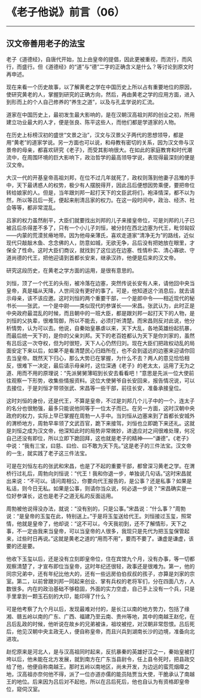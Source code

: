 # 《老子他说》前言（06）

------

## 汉文帝善用老子的法宝

老子《道德经》，自唐代开始，加上由皇帝的提倡，因此更被重视，而流行，而风行，而盛行。但《道德经》的“道”与“德”二字的正确含义是什么？等讨论到原文时再申述。

现在来看一个历史故事，以了解黄老之学在中国历史上所以占有重要地位的原因，使研究黄老的人，掌握到研究的正确方向，然后，再由黄老之学的应用方面，进入到形而上的个人自己修养的“养生之道”，以及与孔孟学说的汇流。

道家在中国历史上，最初发生最大影响的，是在汉朝汉高祖刘邦的创业之初，所用建立功业最大的人才，便是张良、陈平这些人，而他们都是学道家的人物。

在历史上标榜汉初的盛世“文景之治”，汉文与汉景父子两代的思想领导，都是用“黄老”的道家学说。另一方面也可以说，和母教有密切的关系，因为汉文帝与汉景帝的母亲，都喜欢研究《老子》，而受其影响很大。在如此的家庭教育和时代潮流中，在周围环境的巨大影响下，政治哲学的最高领导学说，表现得最深刻的便是汉文帝。

大汉一代的开基皇帝高祖刘邦，在位不过几年就死了，政权则落到他妻子吕雉的手中，天下最诱惑人的权势，极少有人摆脱得开，因此吕后便想因势乘便，要把帝位转给娘家的人。但是，当年跟刘邦一起打天下的文臣武将们，袍泽情深，都不以为然，所以等吕后一死，便起来削清吕家的权力。在这一段时间中，政治、经济、社会等等，都非常混乱。

吕家的权力虽然削平，大臣们就要找出刘邦的儿子来接皇帝位，可是刘邦的儿子已被吕后杀得差不多了，只有一个小儿子刘恒，被分封在西北边塞为代王，毗邻匈奴——内蒙的荒漠贫瘠地带。因为他母亲薄氏，喜欢走道家“清净无为”的路线，近似现代只敲敲木鱼、念念佛的人，防意如城，无欲无争，吕后没有把她放在眼里，才保全了性命。这时大臣们商议，就找到了这位远在边塞、性情朴实、清心寡欲、守道尚德的代王，把他迎请到首都长安来，继承汉祚，他便是后来的汉文帝。

研究这段历史，在黄老之学方面的运用，是很有意思的。

刘恒，顶了一个代王的头衔，被冷落在边塞，突然传说长安有人来，请他回中央当皇帝，真是福从天降，人世间没有更好的事了。可是，他知道这个消息后，就去请示母亲，该不该应邀。这时刘恒的两个重要干部，一个是郎中令——相近现代的秘书长——张武，一个是中尉——类似现代的参谋长——宋昌。张武认为，此时正是中央政府最混乱的时候，而且朝中的一班大臣，都是跟刘邦一起打天下的人物，是刘恒的父执辈，很难驾御，所以不能去，必须打听清楚。而宋昌则反对此说，他分析情势，认为可以去。他说，自秦始皇暴虐以来，天下大乱，各地英雄纷起抗暴，而最后统一天下的，是你的父亲刘邦。天下的老百姓都认为天下是你刘家的，虽然有吕后这一次夺权，但为时很短，天下人心仍然归刘。现在大臣们把政权动乱的局面安定下来以后，如果不是看清楚民心归趋所在，也不会到遥远的边塞来迎请你回去当皇帝。既然天下归心，那么大势已在掌握，为什么不去？两人的意见恰恰相反，很难下一决定，最后请示母亲时，这位深通《老子》的老太太，运用了无为之道、用而不用的原理说：“先派舅舅薄昭到长安去看看吧！”意思是先派一位大使前往观察一下形势，收集些情报资料。这位大使舅爷自长安回来，报告情况说，可以去接位，于是刘恒才带领张武、宋昌等一些干部，前往长安，准备承接皇位。

这时刘恒的身份，还是代王，不算是皇帝，不过是刘邦几个儿子中的一个，连太子的名分也很勉强，最多只能说他同等于一位太子而已。在另一方面，这时汉朝中央政府的权力，实际上早已掌握在周勃一人手中。当刘恒从边塞来到了首都长安城外的渭桥地方，周勃早率领了文武百官，跪下来接驾，刘恒也立即跪下来还礼。这就是刘恒之成为汉文帝，他深知此时的局势非常微妙，进退应对之间很难处理，何况自己还没有即位，所以立即下跪回拜，这也就是老子的精神——“谦德”。《老子》中说：“我有三宝，曰慈、曰俭、曰不敢为天下先。”这是老子的三件法宝。汉文帝的一生，就实践了老子这三件法宝。

可是在刘恒左右的张武和宋昌，也是了不起的重要干部，都曾深习黄老之学。在渭桥行过礼后，周勃向刘恒说：“代王！我和你退一步，单独说几句话。”这时宋昌就出来说：“不可以。请问周相公，你要向代王报告的，是公事？还是私事？如果是私话，则今日无私。如果是公事，则请你当众说，何必退一步说？”宋昌确实是一位好参谋长，这也是老子之道无私的反面运用。

周勃被他说得没办法，就说：“没有别的，只是公事。”宋昌说：“什么事？”周勃说：“是皇帝的玉玺在此，特别送上。”于是将玉玺送给代王。刘恒接过玉玺，照常情，他就是皇帝了，他却说：“这不可以，今天我初到，还不了解情形，天下之事，不一定由我来当皇帝，可以当皇帝的人很多，我现只是先代为把玉玺保管起来，过些时日再说。”这就是黄老之道的“用而不用”，要而不要了。谦虚是谦虚，该要的还是要。

他收下玉玺以后，还是没有立刻即皇帝位，住在宾馆九个月，没有办事，等一切都观察清楚了，才宣布即位当皇帝，这时年纪还很轻，政事还是很难为。第一，他的同宗兄弟中，还有年纪比他大的，还有一些远房伯伯叔叔的孩子，亦算是刘家的宗室。第二，以前曾跟刘邦一同起来创业、掌有兵权的老将军们，分在四面八方，人数很多。内在的政治基础不够稳固，外面的实力空虚，自己手上没有一个兵，只是手里拿到一颗玉石刻的大印，能印得了什么？

可是他考察了九个月以后，发现最难对付的，是长江以南的地方势力，包括了缘湘、赣五岭以南的广东、广西、福建乃至云南、贵州等地，其中的南越王赵佗，在吕后乱政的时候，他听说在故乡的兄弟被诛，祖坟被挖，对汉朝非常怨恨。吕后死后，他见汉朝中央主政无人，便自称皇帝，而且兴兵到湖南长沙的边境，准备向北进攻。

赵佗原来是河北人，是与汉高祖同时起来，反抗暴秦的英雄好汉之一，秦始皇被打垮以后，他未能在北方发展，就到南方在广东当县尉令，任上县令死时，把县政交给了他，他便自称南越王。那时五岭以南地区，尚未开发，为边远的蛮荒烟瘴之地，汉高祖亦奈何他不得，派了一位亦道亦儒的能员陆贾当大使，干脆承认了南越王的地位。后来因为吕后对不起他，所以在吕后死后，他也自认为有资格即皇帝位，窥伺汉室。